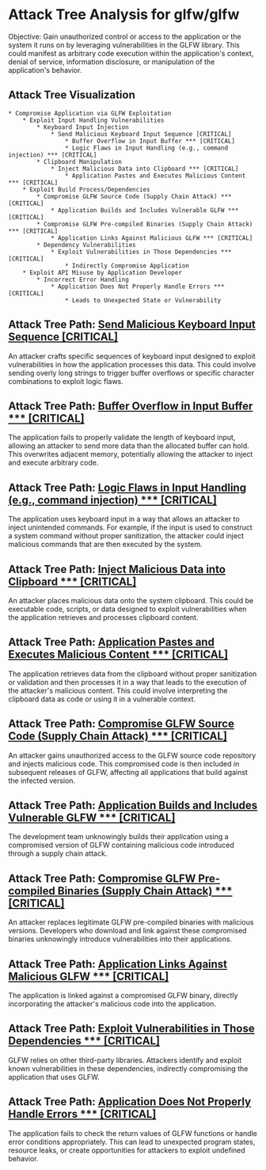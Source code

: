 # Attack Tree Analysis for glfw/glfw

Objective: Gain unauthorized control or access to the application or the system it runs on by leveraging vulnerabilities in the GLFW library. This could manifest as arbitrary code execution within the application's context, denial of service, information disclosure, or manipulation of the application's behavior.

## Attack Tree Visualization

```
* Compromise Application via GLFW Exploitation
    * Exploit Input Handling Vulnerabilities
        * Keyboard Input Injection
            * Send Malicious Keyboard Input Sequence [CRITICAL]
                * Buffer Overflow in Input Buffer *** [CRITICAL]
                * Logic Flaws in Input Handling (e.g., command injection) *** [CRITICAL]
        * Clipboard Manipulation
            * Inject Malicious Data into Clipboard *** [CRITICAL]
                * Application Pastes and Executes Malicious Content *** [CRITICAL]
    * Exploit Build Process/Dependencies
        * Compromise GLFW Source Code (Supply Chain Attack) *** [CRITICAL]
            * Application Builds and Includes Vulnerable GLFW *** [CRITICAL]
        * Compromise GLFW Pre-compiled Binaries (Supply Chain Attack) *** [CRITICAL]
            * Application Links Against Malicious GLFW *** [CRITICAL]
        * Dependency Vulnerabilities
            * Exploit Vulnerabilities in Those Dependencies *** [CRITICAL]
                * Indirectly Compromise Application
    * Exploit API Misuse by Application Developer
        * Incorrect Error Handling
            * Application Does Not Properly Handle Errors *** [CRITICAL]
                * Leads to Unexpected State or Vulnerability
```


## Attack Tree Path: [Send Malicious Keyboard Input Sequence [CRITICAL]](./attack_tree_paths/send_malicious_keyboard_input_sequence__critical_.md)

An attacker crafts specific sequences of keyboard input designed to exploit vulnerabilities in how the application processes this data. This could involve sending overly long strings to trigger buffer overflows or specific character combinations to exploit logic flaws.

## Attack Tree Path: [Buffer Overflow in Input Buffer *** [CRITICAL]](./attack_tree_paths/buffer_overflow_in_input_buffer___critical_.md)

The application fails to properly validate the length of keyboard input, allowing an attacker to send more data than the allocated buffer can hold. This overwrites adjacent memory, potentially allowing the attacker to inject and execute arbitrary code.

## Attack Tree Path: [Logic Flaws in Input Handling (e.g., command injection) *** [CRITICAL]](./attack_tree_paths/logic_flaws_in_input_handling__e_g___command_injection____critical_.md)

The application uses keyboard input in a way that allows an attacker to inject unintended commands. For example, if the input is used to construct a system command without proper sanitization, the attacker could inject malicious commands that are then executed by the system.

## Attack Tree Path: [Inject Malicious Data into Clipboard *** [CRITICAL]](./attack_tree_paths/inject_malicious_data_into_clipboard___critical_.md)

An attacker places malicious data onto the system clipboard. This could be executable code, scripts, or data designed to exploit vulnerabilities when the application retrieves and processes clipboard content.

## Attack Tree Path: [Application Pastes and Executes Malicious Content *** [CRITICAL]](./attack_tree_paths/application_pastes_and_executes_malicious_content___critical_.md)

The application retrieves data from the clipboard without proper sanitization or validation and then processes it in a way that leads to the execution of the attacker's malicious content. This could involve interpreting the clipboard data as code or using it in a vulnerable context.

## Attack Tree Path: [Compromise GLFW Source Code (Supply Chain Attack) *** [CRITICAL]](./attack_tree_paths/compromise_glfw_source_code__supply_chain_attack____critical_.md)

An attacker gains unauthorized access to the GLFW source code repository and injects malicious code. This compromised code is then included in subsequent releases of GLFW, affecting all applications that build against the infected version.

## Attack Tree Path: [Application Builds and Includes Vulnerable GLFW *** [CRITICAL]](./attack_tree_paths/application_builds_and_includes_vulnerable_glfw___critical_.md)

The development team unknowingly builds their application using a compromised version of GLFW containing malicious code introduced through a supply chain attack.

## Attack Tree Path: [Compromise GLFW Pre-compiled Binaries (Supply Chain Attack) *** [CRITICAL]](./attack_tree_paths/compromise_glfw_pre-compiled_binaries__supply_chain_attack____critical_.md)

An attacker replaces legitimate GLFW pre-compiled binaries with malicious versions. Developers who download and link against these compromised binaries unknowingly introduce vulnerabilities into their applications.

## Attack Tree Path: [Application Links Against Malicious GLFW *** [CRITICAL]](./attack_tree_paths/application_links_against_malicious_glfw___critical_.md)

The application is linked against a compromised GLFW binary, directly incorporating the attacker's malicious code into the application.

## Attack Tree Path: [Exploit Vulnerabilities in Those Dependencies *** [CRITICAL]](./attack_tree_paths/exploit_vulnerabilities_in_those_dependencies___critical_.md)

GLFW relies on other third-party libraries. Attackers identify and exploit known vulnerabilities in these dependencies, indirectly compromising the application that uses GLFW.

## Attack Tree Path: [Application Does Not Properly Handle Errors *** [CRITICAL]](./attack_tree_paths/application_does_not_properly_handle_errors___critical_.md)

The application fails to check the return values of GLFW functions or handle error conditions appropriately. This can lead to unexpected program states, resource leaks, or create opportunities for attackers to exploit undefined behavior.


